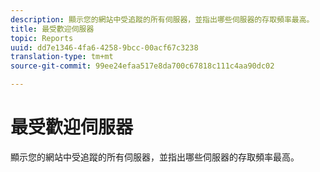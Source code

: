```yaml
---
description: 顯示您的網站中受追蹤的所有伺服器，並指出哪些伺服器的存取頻率最高。
title: 最受歡迎伺服器
topic: Reports
uuid: dd7e1346-4fa6-4258-9bcc-00acf67c3238
translation-type: tm+mt
source-git-commit: 99ee24efaa517e8da700c67818c111c4aa90dc02

---
```



# 最受歡迎伺服器

顯示您的網站中受追蹤的所有伺服器，並指出哪些伺服器的存取頻率最高。


